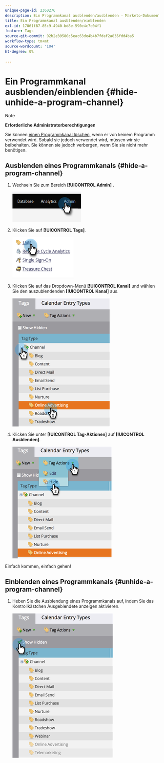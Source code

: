 ```yaml
---
unique-page-id: 2360276
description: Ein Programmkanal ausblenden/ausblenden - Marketo-Dokumente - Produktdokumentation
title: Ein Programmkanal ausblenden/einblenden
exl-id: 17061f87-85c9-4940-bd8e-590e4c7c04f1
feature: Tags
source-git-commit: 02b2e39580c5eac63de4b4b7fdaf2a835fdd4ba5
workflow-type: tm+mt
source-wordcount: '104'
ht-degree: 0%

---
```


# Ein Programmkanal ausblenden/einblenden {#hide-unhide-a-program-channel}

>[!NOTE]
>
>**Erforderliche Administratorberechtigungen**

Sie können [einen Programmkanal löschen](/help/marketo/product-docs/administration/tags/delete-a-program-channel.md), wenn er von keinem Programm verwendet wird.  Sobald sie jedoch verwendet wird, müssen wir sie beibehalten.  Sie können sie jedoch verbergen, wenn Sie sie nicht mehr benötigen.

## Ausblenden eines Programmkanals {#hide-a-program-channel}

1. Wechseln Sie zum Bereich **[!UICONTROL Admin]** .

   ![](assets/hide-unhide-a-program-channel-1.png)

1. Klicken Sie auf **[!UICONTROL Tags]**.

   ![](assets/hide-unhide-a-program-channel-2.png)

1. Klicken Sie auf das Dropdown-Menü **[!UICONTROL Kanal]** und wählen Sie den auszublendenden **[!UICONTROL Kanal]** aus.

   ![](assets/hide-unhide-a-program-channel-3.png)

1. Klicken Sie unter **[!UICONTROL Tag-Aktionen]** auf **[!UICONTROL Ausblenden]**.

   ![](assets/hide-unhide-a-program-channel-4.png)

Einfach kommen, einfach gehen!

## Einblenden eines Programmkanals {#unhide-a-program-channel}

1. Heben Sie die Ausblendung eines Programmkanals auf, indem Sie das Kontrollkästchen Ausgeblendete anzeigen aktivieren.

   ![](assets/hide-unhide-a-program-channel-5.png)
